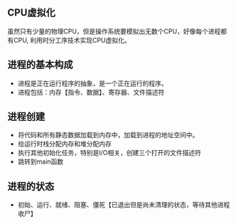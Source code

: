 ## CPU虚拟化

虽然只有少量的物理CPU，但是操作系统要模拟出无数个CPU，好像每个进程都有CPU,
利用时分工序技术实现CPU虚拟化。

## 进程的基本构成

* 进程是正在运行程序的抽象，是一个正在运行的程序。
* 进程包括：内存【指令、数据】、寄存器、文件描述符

## 进程创建

* 将代码和所有静态数据加载到内存中，加载到进程的地址空间中。
* 给运行时栈分配内存和堆分配内存
* 执行其他初始化任务，特别是I/O相关，创建三个打开的文件描述符
* 跳转到main函数

## 进程的状态

* 初始、运行、就绪、阻塞、僵死【已退出但是尚未清理的状态，等待其他进程收尸】